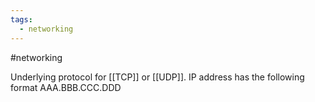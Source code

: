 ```yaml
---
tags:
  - networking
---
```

#networking 

Underlying protocol for [[TCP]] or [[UDP]]. IP address has the following format AAA.BBB.CCC.DDD